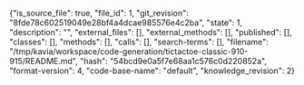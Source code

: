 {"is_source_file": true, "file_id": 1, "git_revision": "8fde78c602519049e28bf4a4dcae985576e4c2ba", "state": 1, "description": "", "external_files": [], "external_methods": [], "published": [], "classes": [], "methods": [], "calls": [], "search-terms": [], "filename": "/tmp/kavia/workspace/code-generation/tictactoe-classic-910-915/README.md", "hash": "54bcd9e0a5f7e68aa1c576c0d220852a", "format-version": 4, "code-base-name": "default", "knowledge_revision": 2}